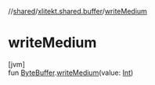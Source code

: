 //[shared](../../index.md)/[xlitekt.shared.buffer](index.md)/[writeMedium](write-medium.md)

# writeMedium

[jvm]\
fun [ByteBuffer](https://docs.oracle.com/javase/8/docs/api/java/nio/ByteBuffer.html).[writeMedium](write-medium.md)(value: [Int](https://kotlinlang.org/api/latest/jvm/stdlib/kotlin/-int/index.html))
